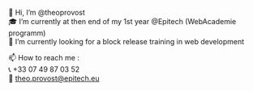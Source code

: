 👋  Hi, I’m @theoprovost  <br>
🎓  I’m currently at then end of my 1st year @Epitech (WebAcademie programm)  <br>
👀  I’m currently looking for a block release training in web development  <br>

📫  How to reach me :  <br>
  📞  +33 07 49 87 03 52  <br>
  📩  theo.provost@epitech.eu  <br> 
